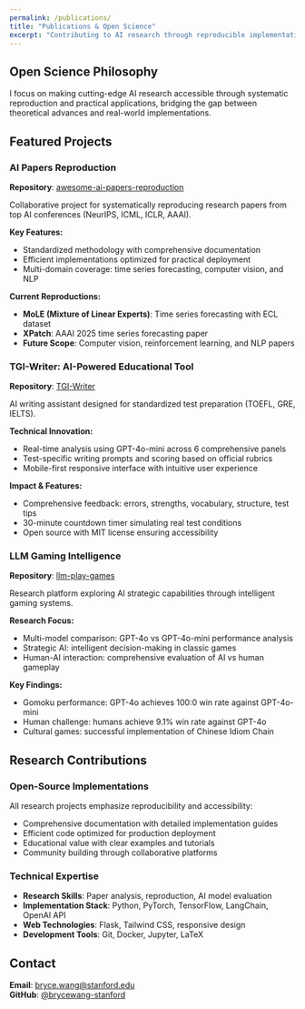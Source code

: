 ```yaml
---
permalink: /publications/
title: "Publications & Open Science"
excerpt: "Contributing to AI research through reproducible implementations and educational tools."
---
```


## Open Science Philosophy

I focus on making cutting-edge AI research accessible through systematic reproduction and practical applications, bridging the gap between theoretical advances and real-world implementations.

## Featured Projects

### AI Papers Reproduction
**Repository**: [awesome-ai-papers-reproduction](https://github.com/brycewang-stanford/awesome-ai-papers-reproduction)

Collaborative project for systematically reproducing research papers from top AI conferences (NeurIPS, ICML, ICLR, AAAI).

**Key Features:**
- Standardized methodology with comprehensive documentation
- Efficient implementations optimized for practical deployment
- Multi-domain coverage: time series forecasting, computer vision, and NLP

**Current Reproductions:**
- **MoLE (Mixture of Linear Experts)**: Time series forecasting with ECL dataset
- **XPatch**: AAAI 2025 time series forecasting paper
- **Future Scope**: Computer vision, reinforcement learning, and NLP papers

### TGI-Writer: AI-Powered Educational Tool
**Repository**: [TGI-Writer](https://github.com/brycewang-stanford/TGI-Writer)

AI writing assistant designed for standardized test preparation (TOEFL, GRE, IELTS).

**Technical Innovation:**
- Real-time analysis using GPT-4o-mini across 6 comprehensive panels
- Test-specific writing prompts and scoring based on official rubrics
- Mobile-first responsive interface with intuitive user experience

**Impact & Features:**
- Comprehensive feedback: errors, strengths, vocabulary, structure, test tips
- 30-minute countdown timer simulating real test conditions
- Open source with MIT license ensuring accessibility

### LLM Gaming Intelligence
**Repository**: [llm-play-games](https://github.com/brycewang-stanford/llm-play-games)

Research platform exploring AI strategic capabilities through intelligent gaming systems.

**Research Focus:**
- Multi-model comparison: GPT-4o vs GPT-4o-mini performance analysis
- Strategic AI: intelligent decision-making in classic games
- Human-AI interaction: comprehensive evaluation of AI vs human gameplay

**Key Findings:**
- Gomoku performance: GPT-4o achieves 100:0 win rate against GPT-4o-mini
- Human challenge: humans achieve 9.1% win rate against GPT-4o
- Cultural games: successful implementation of Chinese Idiom Chain

## Research Contributions

### Open-Source Implementations
All research projects emphasize reproducibility and accessibility:

- Comprehensive documentation with detailed implementation guides
- Efficient code optimized for production deployment
- Educational value with clear examples and tutorials
- Community building through collaborative platforms

### Technical Expertise
- **Research Skills**: Paper analysis, reproduction, AI model evaluation
- **Implementation Stack**: Python, PyTorch, TensorFlow, LangChain, OpenAI API
- **Web Technologies**: Flask, Tailwind CSS, responsive design
- **Development Tools**: Git, Docker, Jupyter, LaTeX

## Contact
**Email**: bryce.wang@stanford.edu  
**GitHub**: [@brycewang-stanford](https://github.com/brycewang-stanford)